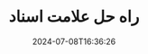 ---
############################# Static ############################
layout: "family"
date:  2024-07-08T16:36:26
draft: false

product: "Watermark"
product_tag: "watermark"

lang: fa

############################# Head ############################
head_title: "سند واترمارک C# Java Node.js Python | واترمارک اضافه کنید"
head_description: "واترمارک را به PDF، تصاویر و اسناد اضافه کنید. راه حل علامت گذاری برای Microsoft Office، PDF، OpenDocument، تصاویر و غیره"

############################# Header ############################
title: "راه حل علامت اسناد"
description:  |
  علامت های متن و تصویر را برای اسناد و تصاویر خود اضافه کنید.

  علامت های سند را به روشی راحت جستجو و اصلاح کنید.

  در مورد واترمارک هایی که در اسناد شما ارائه شده است اطلاعات کسب کنید.

############################# Supported Platforms ###############################
supported_platforms:
  enable: true
  head_title: "پلت فرم خود را انتخاب کنید"
  title: "استقلال پلت فرم"
  description: "کتابخانه GroupDocs.Watermark از سیستم عامل ها و چارچوبهای زیر پشتیبانی می کند:"
  details_link_title: "بیشتر بدانید"

  items:
    # items loop
    - title: ".NET"
      description: GroupDocs.Watermark .NET 
      color: "blue"
      tag: "net"
      link: "/watermark/net/"
      features_link: "https://docs.groupdocs.com/watermark/net/system-requirements/"
      features:
          # features loop
          - rows: "4"
            content: |
                    .NET Framework 4.5 or higher <br> .NET Core 3.0 or higher <br> .NET 5.0 or higher
      
          # features loop
          - rows: "1"
            content: |
                    Windows <br> Linux <br> Mac OS
      
          # features loop
          - rows: "3"
            content: |
                    Microsoft Visual Studio <br> JetBrains Rider <br> Microsoft Visual Code
      
          # features loop
          - rows: "1"
            content: |
                    50+ file formats
      

    # items loop
    - title: "Java"
      description: GroupDocs.Watermark Java
      color: "red"
      tag: "java"
      link: "/watermark/java/"
      features_link: "https://docs.groupdocs.com/watermark/java/system-requirements/"
      features:
          # features loop
          - rows: "4"
            content: |
                    Java 8 or higher <br> Kotlin
      
          # features loop
          - rows: "1"
            content: |
                    Windows <br> Linux <br> Mac OS
      
          # features loop
          - rows: "3"
            content: |
                    IntelliJ IDEA <br> Eclipse <br> NetBeans
      
          # features loop
          - rows: "1"
            content: |
                    50+ file formats

    # items loop
    - title: "Node.js"
      description: GroupDocs.Watermark Node.js
      color: "green"
      tag: "nodejs-java"
      link: "/watermark/nodejs-java/"
      features_link: "https://docs.groupdocs.com/watermark/"
      features:
          # features loop
          - rows: "4"
            content: |
                    Node.js 16+ and J2SE 8.0 (1.8)+
      
          # features loop
          - rows: "1"
            content: |
                    Windows <br> Linux <br> Mac OS
      
          # features loop
          - rows: "3"
            content: |
                    Atom <br> Visual Studio Code <br> هر ویرایشگر متن دیگر
      
          # features loop
          - rows: "1"
            content: |
                    50+ file formats

    # items loop
    - title: "Python"
      description: GroupDocs.Watermark Python
      color: "yellow"
      tag: "python-net"
      link: "/watermark/python-net/"
      features_link: "https://docs.groupdocs.com/watermark/net/system-requirements/"
      features:
          # features loop
          - rows: "3"
            content: |
                    Python 3.9+ and .Net 6+
      
          # features loop
          - rows: "1"
            content: |
                    Windows <br> Linux <br> Mac OS
      
          # features loop
          - rows: "4"
            content: |
                    IDLE <br> PyCharm <br> Visual Studio Code
      
          # features loop
          - rows: "1"
            content: |
                    50+ file formats

############################# Features ###############################
features:
  enable: true
  title: "بررسی ویژگی های GroupDocs.Watermark"
  description: "این کتابخانه برای اضافه کردن، جستجو و به روز رسانی انواع واترمارک برای فرمت های محبوب سند طراحی شده است."

  items:
    # items loop
    - icon: "protect"
      title: "محافظت از فایل ها با واترمارک ها"
      content: "واترمارک های متن و تصویر را به اسناد کسب و کار خود اضافه کنید."

    # items loop
    - icon: "search"
      title: "علامت های موجود را جستجو کنید"
      content: "اطلاعات دقیق در مورد واترمارک هایی که قبلاً در سند قرار داده شده اند دریافت کنید."

    # items loop
    - icon: "manipulate"
      title: "دستکاری واترمارک های سند"
      content: "کنترل متن، سبک، تصویر و سایر ویژگی های واترمارک."

    # items loop
    - icon: "additional"
      title: "ویژگی های مختلف اضافی"
      content: "اطلاعات سند را دریافت کنید، لینک های هیپر-لینک یا پس زمینه صفحات و غیره را به روز کنید"

############################# Code samples ############################
code_samples:
  enable: true
  title: "محافظت از اسناد توسط واترمارک"
  description: "GroupDocs.Watermark نمونه کد عملیات معمولی."
  items:
    # code sample loop
    - title: "ایجاد یک واترمارک"
      content: |
       برای افزودن یک واترمارک به یک سند، مسیر فایل هدف را ارائه دهید. برای دریافت واترمارک سفارشی در یک صفحه خاص، گزینه های زیادی برای انتخاب دارید.
      samples:
        - language: "C#"
          color: "blue"
          content: |
            ```csharp {style=abap}   
            // سندی را که باید علامت گذاری شود مشخص کنید
            using (Watermarker watermarker = new Watermarker("source.docx"))
            {
                // ایجاد شی واترمارک
                TextWatermark watermark = new TextWatermark("top secret", new Font("Arial", 36));

                // گزینه های واترمارک را تنظیم کنید
                watermark.ForegroundColor = Color.Red;
                watermark.HorizontalAlignment = HorizontalAlignment.Center;
                watermark.VerticalAlignment = VerticalAlignment.Center;

                // اضافه کردن واترمارک و ذخیره فایل پردازش شده
                watermarker.Add(watermark);
                watermarker.Save("result.docx");
            }
            ```
        - language: "Java"
          color: "red"
          content: |
            ```java {style=abap}   
            // سندی را که باید علامت گذاری شود مشخص کنید
            Watermarker watermarker = new Watermarker("source.docx");

            // ایجاد شی واترمارک
            TextWatermark watermark = new TextWatermark("top secret", new Font("Arial", 36));

            // گزینه های واترمارک را تنظیم کنید
            watermark.setForegroundColor(Color.getRed());
            watermark.setHorizontalAlignment(HorizontalAlignment.Center);
            watermark.setVerticalAlignment(VerticalAlignment.Center);

            // اضافه کردن واترمارک و ذخیره فایل پردازش شده
            watermarker.add(watermark);
            watermarker.save("result.docx");
            watermarker.close();
            ```
        - language: "TypeScript"
          color: "green"
          content: |
            ```javascript {style=abap}  
            // سندی را که باید علامت گذاری شود مشخص کنید
            const watermarker = new Watermarker("source.docx");

            // ایجاد شی واترمارک
            const watermark = new TextWatermark("top secret", new Font("Arial", 36));

            // گزینه های واترمارک را تنظیم کنید
            watermark.setForegroundColor(Color.getRed());
            watermark.setHorizontalAlignment(HorizontalAlignment.Center);
            watermark.setVerticalAlignment(VerticalAlignment.Center);

            // اضافه کردن واترمارک و ذخیره فایل پردازش شده
            watermarker.add(watermark);
            watermarker.save("result.docx");
            ```
        - language: "Python"
          color: "yellow"
          content: |
            ```python {style=abap}  
            def run():
                # سندی را که باید علامت گذاری شود مشخص کنید
                with groupdocs.watermark.Watermarker("source.docx") as watermarker:
                    font = groupdocs.watermark.watermarks.Font("Arial", 36.0)

                    # ایجاد شی واترمارک
                    watermark = groupdocs.watermark.watermarks.TextWatermark("top secret", font)

                    # گزینه های واترمارک را تنظیم کنید
                    watermark.foreground_color = groupdocs.watermark.watermarks.Color.red;
                    watermark.horizontal_alignment = groupdocs.watermark.common.HorizontalAlignment.CENTER
                    watermark.vertical_alignment = groupdocs.watermark.common.VerticalAlignment.CENTER

                    # اضافه کردن واترمارک و ذخیره فایل پردازش شده
                    watermarker.add(watermark)
                    watermarker.save("result.docx")
            ```


############################# Supported Formats ###############################
formats:
  enable: true
  title: "50+ فرمت فایل پشتیبانی می شود"
  description: "GroupDocs.Watermark علامت گذاری برای فرمت های محبوب سند و فایل فراهم می کند."

############################# Metrics ###############################
metrics:
  enable: true
  title: "دادههای آماری کتابخانه ما"
  description: "عمیق به معیارهای کلیدی بپردازید و بینش را در مورد دستاوردها، تأثیر و رشد ما آشکار کنید."

  items:
    # items loop
    - number: "50+"
      title: "فرمت های پشتیبانی شده"
      content: "کتابخانه قادر به پردازش بیش از 50 فرمت فایل محبوب است."

    # items loop
    - number: "500k"
      title: "NuGet دانلود"
      content: "GroupDocs.Watermark برای .NET یک کتابخانه محبوب با بیش از 500,000 دانلود در NuGet است."

    # items loop
    - number: "15k"
      title: "دانلود های Maven"
      content: "با بیش از 15K دانلود در Maven، GroupDocs.Watermark یک انتخاب محبوب برای Java توسعه دهندگان است."

    # items loop
    - number: "140+"
      title: "مشتریان خوشحال"
      content: "توسعه دهندگان فردی و شرکت های برتر در سراسر جهان کتابخانه های ما را برای ساخت راه حل های نوآورانه ترجیح می دهند"


############################# Customers ###############################
customers:
  enable: true
  title: "مشتریان خوشحال ما"
  description: "GroupDocs کتابخانه توسط مارک های مشهور و برجسته جهانی در سراسر جهان استخدام می شوند."

  items:
    # items loop
    - title: "BenQ Corporation"
      logo: "benq"
      
    # items loop
    - title: "Nasdaq Stock Market"
      logo: "nasdaq"
      
    # items loop
    - title: "AT&T Inc."
      logo: "att"
      
    # items loop
    - title: "Customer logo AstraZeneca"
      logo: "astrazeneca"
      
    # items loop
    - title: "Central Bank of Argentina"
      logo: "argentinacentralbank"
      
    # items loop
    - title: "Roche Holding AG"
      logo: "roche"
      
    # items loop
    - title: "Capita"
      logo: "capita"
      
    # items loop
    - title: "Axa S.A."
      logo: "axa"
      
    # items loop
    - title: "Instructure Inc."
      logo: "instructure"
      
    # items loop
    - title: "Wipro"
      logo: "wipro"


############################# Actions ###############################
actions:
  enable: true
  title: "آماده شروع هستید؟"
  description: "GroupDocs.Watermark ویژگی را به صورت رایگان در پلتفرم خود امتحان کنید"

  items:
    # items loop
    - title: ".NET"
      color: "blue"
      link: "/watermark/net/"

    # items loop
    - title: "Java"
      color: "red"
      link: "/watermark/java/"

    # items loop
    - title: "Node.js"
      color: "green"
      link: "/watermark/nodejs-java/"      

############################# FAQ ###############################
faq:
  enable: true
  title: "سوالات متداول"
  description: "سوالات متداول ما را بررسی کنید"

  items:
    # items loop
    - question: "آیا کتابخانه های خارجی توسط GroupDocs.Watermark برای دستکاری اسناد مورد نیاز هستند؟"
      answer: "GroupDocs.Watermark به طور مستقل کار می کند، بدون نیاز به نرم افزارهای شخص ثالث مانند Adobe Acrobat، Microsoft Office و غیره."

    # items loop
    - question: "آیا می توانم ویژگی های GroupDocs.Watermark را قبل از خرید آزمایش کنم؟"
      answer: "بله، GroupDocs.Watermark یک دوره آزمایشی رایگان ارائه می دهد! آن را نصب کنید و آن را امتحان کنید، اما به خاطر داشته باشید: نسخه های آزمایشی «نشان های آزمایشی» را به اسناد شما اضافه می کنند، فقط 3 صفحه اول پردازش می شوند. آیا می خواهید تجربه کامل داشته باشید؟ مجوز موقت 30 روزه رایگان برای عملکرد کامل دریافت کنید. جزئیات را در زیر [مجوز موقت](https://purchase.groupdocs.com/temporary-license/) مشاهده کنید."

    # items loop
    - question: "چه نوع مجوز ارائه شده است؟"
      answer: "به مجوز GroupDocs.Watermark نیاز دارید؟ ما گزينه هاي داريم از بین مجوزها بر اساس بسیاری از گزینه ها انتخاب کنید. تعداد توسعه دهندگان در تیم شما مکان های استقرار مانند دفتر واحد یا محل کار از راه دور. آیا توزیع مشتری نهایی نیاز به اشتراک گذاری SDK/API با مشتریان دارد؟ متناوباً، مجوز برای استفاده ماهانه وجود دارد: فقط برای آنچه در برنامه های اندازه گیری شده استفاده می کنید پرداخت کنید. عمیق تر غواصی کنید و [قیمت](https://purchase.groupdocs.com/pricing/watermark/net/) کامل  را پیدا کنید."

############################# Cloud Links ###############################
cloud_links:
  enable: true
  title: "GroupDocs.Watermark API های کد پایین"
  description: "با استفاده از REST API مبتنی بر ابر ما، واترمارک ها را توسط برنامه خود به فایل ها اضافه کنید."
  
  items:
    # items loop
    - title: "GroupDocs.Watermark Cloud for cURL"
      content: "از API cURL REST ful برای علامت گذاری PDF، Word، Excel، PowerPoint، JPEG و سایر فرمت های فایل محبوب استفاده کنید."
      icon: "groupdocs_watermark-for-curl"
      link: "https://products.groupdocs.cloud/watermark/curl"

    # items loop
    - title: "GroupDocs.Watermark Cloud for .NET"
      content: ".NET برنامه های خود را با ویژگی های واترمارک اسناد توسط Cloud SDK برای .NET تقویت کنید. اسناد کسب و کار را به تنهایی محافظت کنید."
      icon: "groupdocs_watermark-for-net"
      link: "https://products.groupdocs.cloud/watermark/net"

    # items loop
    - title: "GroupDocs.Watermark Cloud for Java"
      content: "GroupDocs.Watermark SDK طراحی شده برای Java امکانات جدیدی را برای Java برنامه ها و فایل های تجاری شما فراهم می کند."
      icon: "groupdocs_watermark-for-java"
      link: "https://products.groupdocs.cloud/watermark/java"

############################# App links ###############################
app_links:
  enable: true
  title: "GroupDocs.Watermark برنامه های وب"
  description: "GroupDocs دسترسی به برنامه وب را برای افزودن واترمارک به اسناد شما فراهم می کند. بیش از 50 فرمت فایل محبوب را می توان به صورت رایگان در مرورگر مورد علاقه خود علامت گذاری کرد."

  items:
    # items loop
    - title: "GroupDocs.Watermark Total"
      content: "ابزار آنلاین برای اضافه کردن واترمارک به اسناد از هر دستگاهی."
      icon: "groupdocs_watermark-app"
      link: "https://products.groupdocs.app/watermark/total"

    # items loop
    - title: "GroupDocs.Watermark DOCX"
      content: "واترمارک MS Word DOCX آنلاین."
      icon: "groupdocs_words-app"
      link: "https://products.groupdocs.app/watermark/docx"

    # items loop
    - title: "GroupDocs.Watermark PDF"
      content: "از PDF اسناد آنلاین محافظت کنید."
      icon: "groupdocs_pdf-app"
      link: "https://products.groupdocs.app/watermark/pdf"


      


---